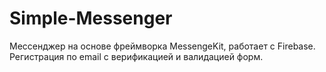 # Simple-Messenger

Мессенджер на основе фреймворка MessengeKit, работает с Firebase.
Регистрация по email с верификацией и валидацией форм.
